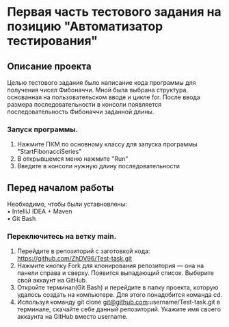 Первая часть тестового задания на позицию "Автоматизатор тестирования" 
====
## Описание проекта
Целью тестового задания было написание кода программы для получения чисел Фибоначчи. Мной была выбрана структура, основанная на пользовательском вводе и цикле for. После ввода размера последовательности в консоли появляется последовательность Фибоначчи заданной длины.

### Запуск программы.
1. Нажмите ПКМ по основному классу для запуска программы "StartFibonacciSeries"
2. В открывшемся меню нажмите "Run"
3. Введите в консоли нужную длину последовательности 

## Перед началом работы
Необходимо, чтобы были уставновлены:  
•	IntelliJ IDEA + Maven     
•	Git Bash  
### Переключитесь на ветку main.
1.	Перейдите в репозиторий с заготовкой кода: https://github.com/ZhDV96/Test-task.git
2.	Нажмите кнопку Fork для клонирования репозитория — она на панели справа и сверху. Появится выпадающий список. Выберите свой аккаунт на GitHub.
3.	Откройте терминал(Git Bash) и перейдите в папку проекта, которую удалось создать на компьютере. Для этого понадобится команда cd.
4.	Используя команду git clone git@github.com:username/Test-task.git в терминале, скачайте себе данный репозиторий. Укажите имя своего аккаунта на GitHub вместо username.
